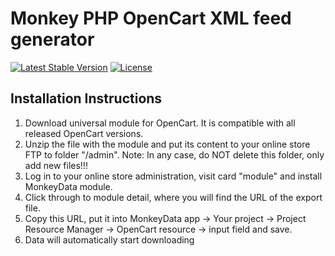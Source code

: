 # Monkey PHP OpenCart XML feed generator

[![Latest Stable Version](https://poser.pugx.org/monkey-data/online-store-xml-feed-generator/v/stable)](https://packagist.org/packages/monkey-data/online-store-xml-feed-generator)
[![License](https://poser.pugx.org/monkey-data/online-store-xml-feed-generator/license)](https://packagist.org/packages/monkey-data/online-store-xml-feed-generator)

## Installation Instructions
1. Download universal module for OpenCart. It is compatible with all released OpenCart versions.
2. Unzip the file with the module and put its content to your online store FTP to folder "/admin".
Note: In any case, do NOT delete this folder, only add new files!!!
3. Log in to your online store administration, visit card "module" and install MonkeyData module.
4. Click through to module detail, where you will find the URL of the export file.
5. Copy this URL, put it into MonkeyData app -> Your project -> Project Resource Manager -> OpenCart resource -> input field and save.
6. Data will automatically start downloading